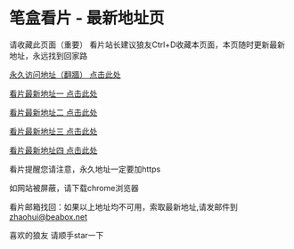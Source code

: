 # 笔盒看片 - 最新地址页

请收藏此页面（重要）
看片站长建议狼友Ctrl+D收藏本页面，本页随时更新最新地址，永远找到回家路

[永久访问地址（翻牆） 点击此处](https://beabox.net/)

[看片最新地址一 点击此处](https://c0kdnxqw60.shop)

[看片最新地址二 点击此处](https://h1fub8sf.top)

[看片最新地址三 点击此处](https://bxu9l1r4n0.shop)

[看片最新地址四 点击此处](https://bhv8x0x0w6.shop)

看片提醒您请注意，永久地址一定要加https

如网站被屏蔽，请下载chrome浏览器

看片邮箱找回：如果以上地址均不可用，索取最新地址,请发邮件到 zhaohui@beabox.net

喜欢的狼友 请顺手star一下